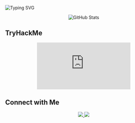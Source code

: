 ![Typing SVG](https://readme-typing-svg.herokuapp.com?font=Press+Start+2P&size=22&duration=2000&pause=1250&color=cyan&center=true&vCenter=true&width=650&lines=Hello+World!;I'm+Prajwal+Sutar.;Cybersecurity+Enthusiast.)

<p align="center">
  <img src="https://github-readme-stats.vercel.app/api?username=Unknown1502&theme=tokyonight&hide_border=false&include_all_commits=false&count_private=false" alt="GitHub Stats" />
</p>

##  TryHackMe
<p align="center">
  <a href="https://tryhackme.com/r/p/unknownroot">
    <iframe src="https://tryhackme.com/api/v2/badges/public-profile?userPublicId=2580932" style='border:none;'></iframe>
  </a>
</p>

##  Connect with Me  
<p align="center">
  <a href="https://www.linkedin.com/in/prajwalsutar116">
    <img src="https://img.shields.io/badge/LinkedIn-0077B5?style=for-the-badge&logo=linkedin&logoColor=white">
  </a>
  <a href="mailto:prajwalsutar116@gmail.com">
    <img src="https://img.shields.io/badge/Email-D14836?style=for-the-badge&logo=gmail&logoColor=white">
  </a>
</p>
